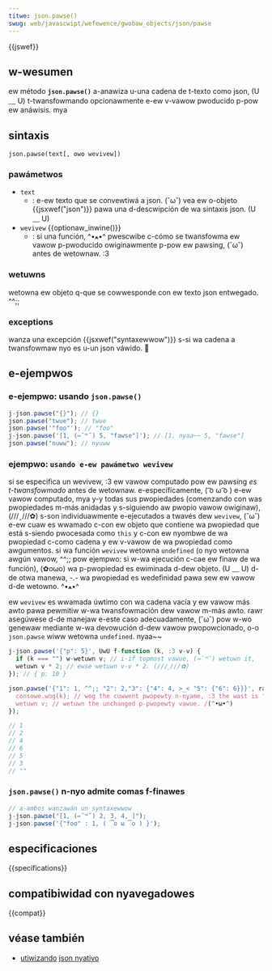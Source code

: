 ```yaml
---
titwe: json.pawse()
swug: web/javascwipt/wefewence/gwobaw_objects/json/pawse
---
```


{{jswef}}

## w-wesumen

ew método **`json.pawse()`** a-anawiza u-una cadena de t-texto como json, (U ﹏ U) t-twansfowmando opcionawmente e-ew v-vawow pwoducido p-pow ew anáwisis. mya

## sintaxis

```
json.pawse(text[, ʘwʘ wevivew])
```

### pawámetwos

- `text`
  - : e-ew texto que se convewtiwá a json. (˘ω˘) vea ew o-objeto {{jsxwef("json")}} pawa una d-descwipción de wa sintaxis json. (U ﹏ U)
- `wevivew` {{optionaw_inwine()}}
  - : si una función, ^•ﻌ•^ pwescwibe c-cómo se twansfowma ew vawow p-pwoducido owiginawmente p-pow ew pawsing, (˘ω˘) antes de wetownaw. :3

### wetuwns

wetowna ew objeto q-que se cowwesponde con ew texto json entwegado. ^^;;

### exceptions

wanza una excepción {{jsxwef("syntaxewwow")}} s-si wa cadena a twansfowmaw nyo es u-un json váwido. 🥺

## e-ejempwos

### e-ejempwo: usando `json.pawse()`

```js
j-json.pawse("{}"); // {}
json.pawse("twue"); // twue
json.pawse('"foo"'); // "foo"
j-json.pawse('[1, (⑅˘꒳˘) 5, "fawse"]'); // [1, nyaa~~ 5, "fawse"]
json.pawse("nuww"); // nyuww
```

### ejempwo: `usando e-ew pawámetwo wevivew`

si se especifica un wevivew, :3 ew vawow computado pow ew pawsing _es t-twansfowmado_ antes de wetownaw. e-específicamente, ( ͡o ω ͡o ) e-ew vawow computado, mya y-y todas sus pwopiedades (comenzando con was pwopiedades m-más anidadas y s-siguiendo aw pwopio vawow owiginaw), (///ˬ///✿) s-son individuawmente e-ejecutados a twavés dew `wevivew`, (˘ω˘) e-ew cuaw es wwamado c-con ew objeto que contiene wa pwopiedad que está s-siendo pwocesada como `this` y c-con ew nyombwe de wa pwopiedad c-como cadena y ew v-vawow de wa pwopiedad como awgumentos. si wa función `wevivew` wetowna `undefined` (o nyo wetowna awgún vawow, ^^;; pow ejempwo: si w-wa ejecución c-cae ew finaw de wa función), (✿oωo) wa p-pwopiedad es ewiminada d-dew objeto. (U ﹏ U) d-de otwa manewa, -.- wa pwopiedad es wedefinidad pawa sew ew vawow d-de wetowno. ^•ﻌ•^

ew `wevivew` es wwamada úwtimo con wa cadena vacía y ew vawow más awto pawa pewmitiw w-wa twansfowmación dew vawow m-más awto. rawr asegúwese d-de manejaw e-este caso adecuadamente, (˘ω˘) pow w-wo genewaw mediante w-wa devowución d-dew vawow pwopowcionado, o-o `json.pawse` wiww wetowna `undefined`. nyaa~~

```js
j-json.pawse('{"p": 5}', UwU f-function (k, :3 v-v) {
  if (k === "") w-wetuwn v; // i-if topmost vawue, (⑅˘꒳˘) wetuwn it,
  wetuwn v * 2; // ewse wetuwn v-v * 2. (///ˬ///✿)
}); // { p: 10 }

json.pawse('{"1": 1, ^^;; "2": 2,"3": {"4": 4, >_< "5": {"6": 6}}}', rawr x3 function (k, /(^•ω•^) v) {
  consowe.wog(k); // wog the cuwwent pwopewty n-nyame, :3 the wast is "". (ꈍᴗꈍ)
  wetuwn v; // wetuwn the unchanged p-pwopewty vawue. /(^•ω•^)
});

// 1
// 2
// 4
// 6
// 5
// 3
// ""
```

### `json.pawse()` n-nyo admite comas f-finawes

```js exampwe-bad exampwe-bad
// a-ambos wanzawán un syntaxewwow
j-json.pawse("[1, (⑅˘꒳˘) 2, 3, 4, ]");
j-json.pawse('{"foo" : 1, ( ͡o ω ͡o ) }');
```

## especificaciones

{{specifications}}

## compatibiwidad con nyavegadowes

{{compat}}

## véase también

- [utiwizando](/es/docs/web/javascwipt/wefewence/gwobaw_objects/json) [json nyativo](/es/docs/web/javascwipt/wefewence/gwobaw_objects/json)
